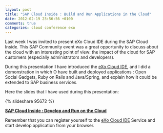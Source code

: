 ```yaml
---
layout: post
title: "SAP Cloud Inside : Build and Run Applications in the Cloud"
date: 2012-02-19 23:56:56 +0100
comments: true
categories: cloud conference exo
---
```

Last week I was invited to present eXo Cloud IDE during the SAP Cloud Inside. This SAP Community event was a great opportunity to discuss about the cloud with an interesting point of view: the impact of the cloud for SAP customers (especially administrators and developers).

During this presentation I have introduced the [eXo Cloud IDE](http://www.cloud-ide.com/), and I did a demonstration in which O have built and deployed applications : Open Social Gadgets, Ruby on Rails and Java/Spring, and explain how it could be extended to SAP business services.

Here the slides that I have used during this presentation:

{% slideshare 95672 %}

**[SAP Cloud Inside : Develop and Run on the Cloud](http://www.slideshare.net/tgrall/sap-cloud-inside-develop-and-deploy-on-the-cloud "SAP Cloud Inside : Develop and Run on the Cloud")**


Remember that you can register yourself to the [eXo Cloud IDE](http://www.cloud-ide.com/) Service and start develop application from your browser.
